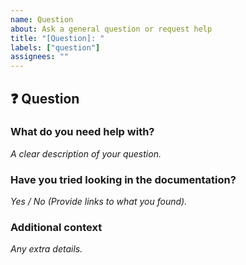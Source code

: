 ```yaml
---
name: Question
about: Ask a general question or request help
title: "[Question]: "
labels: ["question"]
assignees: ""
---
```


## ❓ Question

### What do you need help with?
_A clear description of your question._

### Have you tried looking in the documentation?
_Yes / No (Provide links to what you found)._

### Additional context
_Any extra details._
